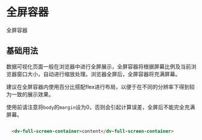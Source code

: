 # 全屏容器

全屏容器

## 基础用法

数据可视化页面一般在浏览器中进行全屏展示，全屏容器将根据屏幕比例及当前浏览器窗口大小，自动进行缩放处理。浏览器全屏后，全屏容器将充满屏幕。

建议在全屏容器内使用百分比搭配flex进行布局，以便于在不同的分辨率下得到较为一致的展示效果。

使用前请注意将`body`的`margin`设为0，否则会引起计算误差，全屏后不能完全充满屏幕。

```html

  <dv-full-screen-container>content</dv-full-screen-container>

```